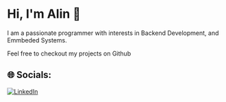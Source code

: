 # Hi, I'm Alin 👋

I am a passionate programmer with interests in Backend Development, and Emmbeded Systems.

Feel free to checkout my projects on Github

## 🌐 Socials:
[![LinkedIn](https://img.shields.io/badge/LinkedIn-%231877F2.svg?logo=LinkedIn&logoColor=white)](https://www.linkedin.com/in/alin-olteanu/)




